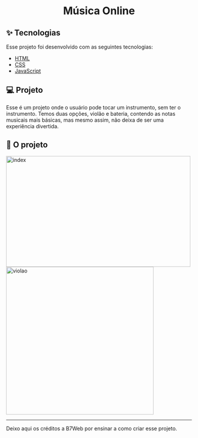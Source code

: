<h1 align="center"> Música Online</h1>

## ✨ Tecnologias

Esse projeto foi desenvolvido com as seguintes tecnologias:

- [HTML](https://www.w3schools.com/html/)
- [CSS](https://www.w3schools.com/css/)
- [JavaScript](https://www.w3schools.com/js/)

## 💻 Projeto

Esse é um projeto onde o usuário pode tocar um instrumento, sem ter o instrumento. Temos duas opções, violão e bateria, contendo as notas musicais mais básicas, mas mesmo assim, não deixa de ser uma experiência divertida.

## 🚀 O projeto

<img alt="index" height="300" width="500" src="https://cdn.discordapp.com/attachments/758866002968182795/987857973298724874/Captura_de_tela_2022-06-18_201256.png">
<img alt="violao" height="400" width="400" src="https://cdn.discordapp.com/attachments/758866002968182795/987857973508464720/Captura_de_tela_2022-06-18_201316.png">

---
Deixo aqui os créditos a B7Web por ensinar a como criar esse projeto.
